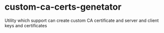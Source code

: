 # custom-ca-certs-genetator
Utility which support can create custom CA certificate and server and client keys and certificates 

